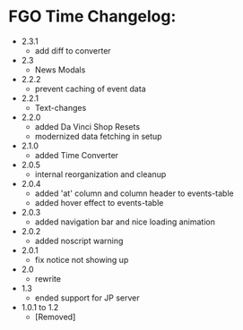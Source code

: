 # FGO Time Changelog:
- 2.3.1
	- add diff to converter
- 2.3
	- News Modals
- 2.2.2
    - prevent caching of event data
- 2.2.1
    - Text-changes
- 2.2.0
    - added Da Vinci Shop Resets
    - modernized data fetching in setup
- 2.1.0
    - added Time Converter
- 2.0.5
    - internal reorganization and cleanup
- 2.0.4
    - added 'at' column and column header to events-table
    - added hover effect to events-table
- 2.0.3
    - added navigation bar and nice loading animation
- 2.0.2
    - added noscript warning
- 2.0.1
    - fix notice not showing up
- 2.0
    - rewrite
- 1.3
    - ended support for JP server
- 1.0.1 to 1.2
    - [Removed]
